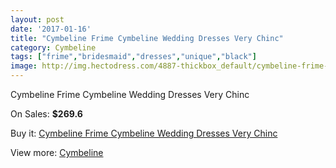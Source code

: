 ```yaml
---
layout: post
date: '2017-01-16'
title: "Cymbeline Frime Cymbeline Wedding Dresses Very Chinc"
category: Cymbeline
tags: ["frime","bridesmaid","dresses","unique","black"]
image: http://img.hectodress.com/4887-thickbox_default/cymbeline-frime-cymbeline-wedding-dresses-very-chinc.jpg
---
```

Cymbeline Frime Cymbeline Wedding Dresses Very Chinc

On Sales: **$269.6**
<a href="https://www.hectodress.com/cymbeline/2474-cymbeline-frime-cymbeline-wedding-dresses-very-chinc.html"><amp-img layout="responsive" width="600" height="600" src="//img.hectodress.com/4887-thickbox_default/cymbeline-frime-cymbeline-wedding-dresses-very-chinc.jpg" alt="Cymbeline Frime Cymbeline Wedding Dresses Very Chinc 0" /></a>

Buy it: [Cymbeline Frime Cymbeline Wedding Dresses Very Chinc](https://www.hectodress.com/cymbeline/2474-cymbeline-frime-cymbeline-wedding-dresses-very-chinc.html "Cymbeline Frime Cymbeline Wedding Dresses Very Chinc")

View more: [Cymbeline](https://www.hectodress.com/43-cymbeline "Cymbeline")